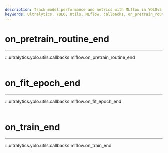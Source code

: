 ```yaml
---
description: Track model performance and metrics with MLflow in YOLOv5. Use callbacks like on_pretrain_routine_end or on_train_end to log information.
keywords: Ultralytics, YOLO, Utils, MLflow, callbacks, on_pretrain_routine_end, on_train_end, Tracking, Model Management, training
---
```


# on_pretrain_routine_end
---
:::ultralytics.yolo.utils.callbacks.mlflow.on_pretrain_routine_end
<br><br>

# on_fit_epoch_end
---
:::ultralytics.yolo.utils.callbacks.mlflow.on_fit_epoch_end
<br><br>

# on_train_end
---
:::ultralytics.yolo.utils.callbacks.mlflow.on_train_end
<br><br>